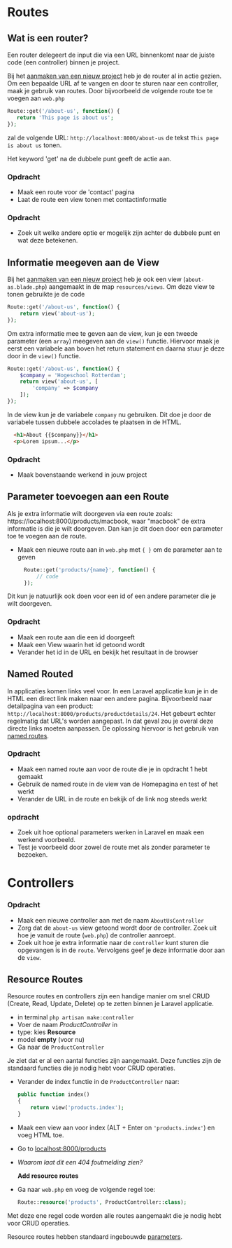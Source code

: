 # Routes

## Wat is een router?
Een router delegeert de input die via een URL binnenkomt naar de juiste code (een controller) binnen je project.

Bij het [aanmaken van een nieuw project](../instructies/new-project-and-route.md) heb je de router al in actie gezien. Om een bepaalde URL af te vangen
en door te sturen naar een controller, maak je gebruik van routes.
Door bijvoorbeeld de volgende route toe te voegen aan `web.php`
```php
Route::get('/about-us', function() {
   return 'This page is about us';
});
```
zal de volgende URL: `http://localhost:8000/about-us` de tekst `This page is about us` tonen.

Het keyword 'get' na de dubbele punt geeft de actie aan. 

### Opdracht 

- Maak een route voor de 'contact' pagina
- Laat de route een view tonen met contactinformatie

### Opdracht 
- Zoek uit welke andere optie er mogelijk zijn achter de dubbele punt en wat deze betekenen.

## Informatie meegeven aan de View 

Bij het [aanmaken van een nieuw project](../instructies/new-project-and-route.md) heb je ook een view (`about-as.blade.php`) aangemaakt in de map `resources/views`. 
Om deze view te tonen gebruikte je de code

  ```php
  Route::get('/about-us', function() {
      return view('about-us');
  });
  ```
Om extra informatie mee te geven aan de view, kun je een tweede parameter (een `array`) meegeven aan de `view()` functie.
Hiervoor maak je eerst een variabele aan boven het return statement en daarna stuur je deze door in de `view()` functie.

  ```php
  Route::get('/about-us', function() {
      $company = 'Hogeschool Rotterdam';
      return view('about-us', [
          'company' => $company
      ]);
  });
  ```

In de view kun je de variabele `company` nu gebruiken. Dit doe je door de variabele tussen dubbele accolades te plaatsen in de HTML.

  ```html
    <h1>About {{$company}}</h1>
    <p>Lorem ipsum...</p>
  ``` 

### Opdracht 

- Maak bovenstaande werkend in jouw project

## Parameter toevoegen aan een Route

Als je extra informatie wilt doorgeven via een route zoals: https://localhost:8000/products/macbook, waar "macbook" de 
extra informatie is die je wilt doorgeven. Dan kan je dit doen door een parameter toe te voegen aan de route.


- Maak een nieuwe route aan in `web.php` met `{ }` om de parameter aan te geven
    
  ```php
    Route::get('products/{name}', function() {
        // code
    });
  ```
  
Dit kun je natuurlijk ook doen voor een id of een andere parameter die je wilt doorgeven.

### Opdracht 

- Maak een route aan die een id doorgeeft
- Maak een View waarin het id getoond wordt
- Verander het id in de URL en bekijk het resultaat in de browser

## Named Routed

In applicaties komen links veel voor. In een Laravel applicatie kun je in de HTML een direct link maken naar een andere pagina. 
Bijvoorbeeld naar detailpagina van een product: `http://localhost:8000/products/productdetails/24`. Het gebeurt echter regelmatig
dat URL's worden aangepast. In dat geval zou je overal deze directe links moeten aanpassen. De oplossing hiervoor is 
het gebruik van [named routes](https://laravel.com/docs/11.x/routing#named-routes).

### Opdracht 

- Maak een named route aan voor de route die je in opdracht 1 hebt gemaakt
- Gebruik de named route in de view van de Homepagina en test of het werkt
- Verander de URL in de route en bekijk of de link nog steeds werkt

### opdracht 

- Zoek uit hoe optional parameters werken in Laravel en maak een werkend voorbeeld. 
- Test je voorbeeld door zowel de route met als zonder parameter te bezoeken.

# Controllers

### Opdracht

- Maak een nieuwe controller aan met de naam `AboutUsController`
- Zorg dat de `about-us` view getoond wordt door de controller. Zoek uit hoe je vanuit de route (`web.php`) de controller aanroept.
- Zoek uit hoe je extra informatie naar de `controller` kunt sturen die opgevangen is in de `route`. Vervolgens geef je deze informatie door aan de `view`.

## Resource Routes

Resource routes en controllers zijn een handige manier om snel CRUD (Create, Read, Update, Delete) op te zetten 
binnen je Laravel applicatie. 

- in terminal `php artisan make:controller`
- Voer de naam _ProductController_ in
- type: kies **Resource**
- model **empty** (voor nu)
- Ga naar de `ProductController` 

Je ziet dat er al een aantal functies zijn aangemaakt. Deze functies zijn de standaard functies die je nodig hebt voor CRUD operaties. 

- Verander de index functie in de `ProductController` naar:
    ```php
    public function index()
    {
        return view('products.index');
    }
    ```

- Maak een view aan voor index (ALT + Enter on `'products.index'`) en voeg HTML toe.
- Go to [localhost:8000/products](http://localhost:8000/products) 
- _Waarom laat dit een 404 foutmelding zien?_


  **Add resource routes**

- Ga naar `web.php` en voeg de volgende regel toe:
    ```php
    Route::resource('products', ProductController::class);
    ```

Met deze ene regel code worden alle routes aangemaakt die je nodig hebt voor CRUD operaties.

Resource routes hebben standaard ingebouwde [parameters](https://laravel.com/docs/11.x/controllers#actions-handled-by-resource-controller).